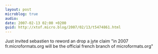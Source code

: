 ```yaml
---
layout: post
microblog: true
audio: 
date: 2007-02-13 02:00 +0200
guid: http://xtof.micro.blog/2007/02/13/t5474861.html
---
```

Just invited sebastien to reword an drop a jyte claim "in 2007 fr.microformats.org will be the official french branch of microformats.org"
